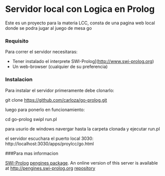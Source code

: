 # Servidor local con Logica en Prolog

Este es un proyecto para la materia LCC, consta de una pagina web local
donde se podra jugar al juego de mesa go

### Requisito

Para correr el servidor necesitaras:

  * Tener instalado el interprete SWI-Prolog](http://www.swi-prolog.org)
  * Un web-browser (cualquier de su preferencia)

### Instalacion

Para instalar el servidor primeramente debe clonarlo:

  git clone https://github.com/carloza/go-prolog.git

luego para ponerlo en funcionamiento:

  cd go-prolog
  swipl run.pl

para usurio de windows navergar hasta la carpeta clonada y ejecutar run.pl

el servidor escuchara el puerto local 3030: http://localhost:3030/apps/proylcc/go.html

###Para mas informacion

[SWI-Prolog](http://www.swi-prolog.org)
[pengines package](http://www.swi-prolog.org/pldoc/doc_for?object=section%28%27packages/pengines.html%27%29).
An online version of this server is available at
http://pengines.swi-prolog.org
[repository](https://github.com/SWI-Prolog/pengines/)
